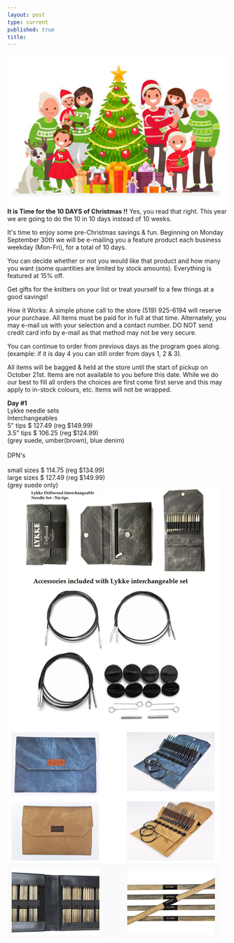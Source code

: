 ```yaml
---
layout: post
type: current
published: true
title: 
---
```

<img src="/img/2019xmas.jpg" />
<strong>It is Time for the 10 DAYS of Christmas !!</strong>
Yes, you read that right. This year we are going to do the 10 in 10 days instead of 10 weeks.

It's time to enjoy some pre-Christmas savings & fun.
Beginning on Monday September 30th we will be e-mailing you a feature product each business weekday (Mon-Fri), for a total of 10 days.

You can decide whether or not you would like that product and how many you want (some quantities are limited by stock amounts).
Everything is featured at 15% off. 

Get gifts for the knitters on your list or treat yourself to a few things at a good savings!

How it Works:
A simple phone call to the store (519) 925-6194 will reserve your purchase. All items must be paid for in full at that time. Alternately, you may e-mail us with your selection and a contact number. DO NOT send credit card info by e-mail as that method may not be very secure.

You can continue to order from previous days as the program goes along. (example: if it is day 4 you can still order from days 1, 2 & 3).

All items will be bagged & held at the store until the start of pickup on October 21st. Items are not available to you before this date. While we do our best to fill all orders the choices are first come first serve and this may apply to in-stock colours, etc. Items will not be wrapped.


<strong>Day #1 </strong> <br />
Lykke needle sets <br />
Interchangeables<br />
5" tips   $ 127.49     (reg $149.99)<br />
3.5" tips  $ 106.25   (reg $124.99)<br />
(grey suede, umber(brown), blue denim)<br />
<br />
DPN's <br />  
small sizes  $ 114.75    (reg $134.99)<br />
large sizes   $ 127.49     (reg $149.99)<br />
(grey suede only)<br />
<img src="/img/xmas2019_day1needles.jpg" />
